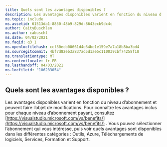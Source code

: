 ```yaml
---
title: Quels sont les avantages disponibles ?
description: Les avantages disponibles varient en fonction du niveau d’abonnement et peuvent faire l’objet de modifications. Pour connaître les avantages inclus pour chaque niveau d’abonnement...
ms.topic: include
ms.assetid: 61513da1-8850-48b9-829d-8643ecb9dc4c
author: CaityBuschlen
ms.author: cabuschl
ms.date: 04/02/2021
ms.faqid: q3_1
ms.openlocfilehash: ccf30ecb00661d4e34be1e159e7a7a18b8ba3bd4
ms.sourcegitcommit: 4bf7d82eb3a837ad5d1ae5c110039cbf74258f18
ms.translationtype: MT
ms.contentlocale: fr-FR
ms.lasthandoff: 04/03/2021
ms.locfileid: "106283054"
---
```

## <a name="what-benefits-are-available"></a>Quels sont les avantages disponibles ?

Les avantages disponibles varient en fonction du niveau d’abonnement et peuvent faire l’objet de modifications. Pour connaître les avantages inclus pour chaque niveau d’abonnement payant, consultez [https://visualstudio.microsoft.com/vs/benefits/](https://visualstudio.microsoft.com/vs/benefits/) . Vous pouvez sélectionner l’abonnement qui vous intéresse, puis voir quels avantages sont disponibles dans les différentes catégories : Outils, Azure, Téléchargements de logiciels, Services, Formation et Support.
